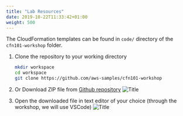 ```yaml
---
title: "Lab Resources"
date: 2019-10-22T11:33:42+01:00
weight: 500
---
```


The CloudFormation templates can be found in `code/` directory of the `cfn101-workshop` folder.

1. Clone the repository to your working directory

    ```bash
    mkdir workspace
    cd workspace
    git clone https://github.com/aws-samples/cfn101-workshop
    ```

1. Or Download ZIP file from [Github repository](https://github.com/aws-samples/cfn101-workshop)
![Title](/20-prerequisites/git-download.png)

1. Open the downloaded file in text editor of your choice (through the workshop, we will use VSCode)
![Title](/20-prerequisites/vscode.png)